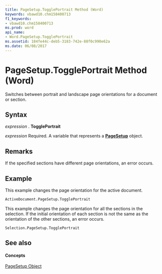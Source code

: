 ```yaml
---
title: PageSetup.TogglePortrait Method (Word)
keywords: vbawd10.chm158400713
f1_keywords:
- vbawd10.chm158400713
ms.prod: word
api_name:
- Word.PageSetup.TogglePortrait
ms.assetid: 184fe44c-deb5-3183-742e-88f0c990e62a
ms.date: 06/08/2017
---
```



# PageSetup.TogglePortrait Method (Word)

Switches between portrait and landscape page orientations for a document or section.


## Syntax

 _expression_ . **TogglePortrait**

 _expression_ Required. A variable that represents a **[PageSetup](Word.PageSetup.md)** object.


## Remarks

If the specified sections have different page orientations, an error occurs.


## Example

This example changes the page orientation for the active document.


```vb
ActiveDocument.PageSetup.TogglePortrait
```

This example changes the page orientation for all the sections in the selection. If the initial orientation of each section is not the same as the orientation of the other sections, an error occurs.




```
Selection.PageSetup.TogglePortrait
```


## See also


#### Concepts


[PageSetup Object](Word.PageSetup.md)

